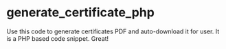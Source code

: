 # generate_certificate_php
Use this code to generate certificates PDF and auto-download it for user. It is a PHP based code snippet. Great! 
